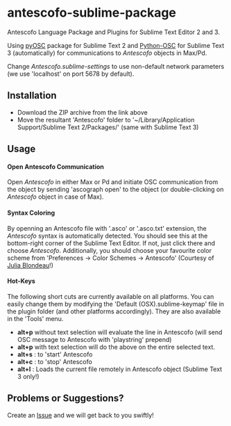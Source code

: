 # antescofo-sublime-package
Antescofo Language Package and Plugins for Sublime Text Editor 2 and 3.

Using [pyOSC](https://trac.v2.nl/wiki/pyOSC) package for Sublime Text 2 and [Python-OSC](https://github.com/attwad/python-osc) for Sublime Text 3 (automatically) for communications to *Antescofo* objects in Max/Pd.

Change *Antescofo.sublime-settings* to use non-default network parameters (we use 'localhost' on port 5678 by default).

## Installation

- Download the ZIP archive from the link above
- Move the resultant 'Antescofo' folder to '~/Library/Application Support/Sublime Text 2/Packages/' (same with Sublime Text 3)

## Usage

#### Open Antescofo Communication

Open *Antescofo* in either Max or Pd and initiate OSC communication from the object by sending 'ascograph open' to the object (or double-clicking on *Antescofo* object in case of Max).

#### Syntax Coloring

By openning an Antescofo file with '.asco' or '.asco.txt' extension, the *Antescofo* syntax is automatically detected. You should see this at the bottom-right corner of the Sublime Text Editor. If not, just click there and choose *Antescofo*.
Additionally, you should choose your favourite color scheme from 'Preferences -> Color Schemes -> Antescofo' (Courtesy of [Julia Blondeau](http://www.juliablondeau.fr/)!) 

#### Hot-Keys

The following short cuts are currently available on all platforms. You can easily change them by modifying the 'Default (OSX).sublime-keymap' file in the plugin folder (and other platforms accordingly). They are also available in the 'Tools' menu.

- **alt+p** without text selection will evaluate the line in Antescofo (will send OSC message to Antescofo with 'playstring' prepend)
- **alt+p** with text selection will do the above on the entire selected text.
- **alt+s** : to 'start' Antescofo
- **alt+c** : to 'stop' Antescofo
- **alt+l** : Loads the current file remotely in Antescofo object (Sublime Text 3 only!)

## Problems or Suggestions?

Create an [Issue](https://github.com/arshiacont/antescofo-sublime-package/issues) and we will get back to you swiftly!